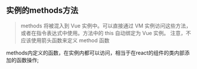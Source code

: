

## 实例的methods方法

> methods 将被混入到 Vue 实例中。可以直接通过 VM 实例访问这些方法，或者在指令表达式中使用。方法中的 this 自动绑定为 Vue 实例。
> 注意，不应该使用箭头函数来定义 method 函数

methods内定义的函数，在实例内都可以访问，相当于在react的组件的类内部添加的函数操作;